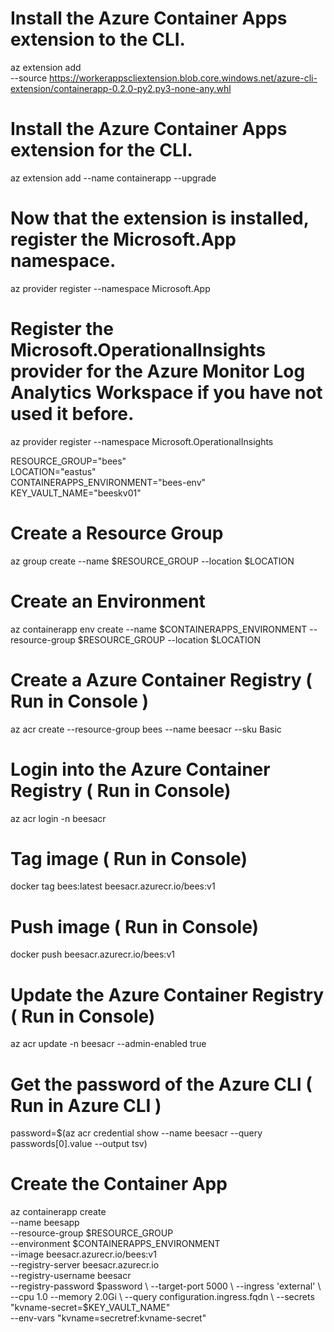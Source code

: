 # Install the Azure Container Apps extension to the CLI.         
az extension add \
  --source https://workerappscliextension.blob.core.windows.net/azure-cli-extension/containerapp-0.2.0-py2.py3-none-any.whl      
  
# Install the Azure Container Apps extension for the CLI.
az extension add --name containerapp --upgrade

# Now that the extension is installed, register the Microsoft.App namespace.
az provider register --namespace Microsoft.App

# Register the Microsoft.OperationalInsights provider for the Azure Monitor Log Analytics Workspace if you have not used it before.
az provider register --namespace Microsoft.OperationalInsights       

RESOURCE_GROUP="bees"         
LOCATION="eastus"                 
CONTAINERAPPS_ENVIRONMENT="bees-env"  
KEY_VAULT_NAME="beeskv01"

# Create a Resource Group           
az group create --name $RESOURCE_GROUP --location $LOCATION

# Create an Environment
az containerapp env create --name $CONTAINERAPPS_ENVIRONMENT --resource-group $RESOURCE_GROUP --location $LOCATION

# Create a Azure Container Registry   ( Run in Console )   
az acr create --resource-group bees --name beesacr --sku Basic 

# Login into the Azure Container Registry ( Run in Console)     
az acr login -n beesacr   

# Tag image ( Run in Console)      

docker tag bees:latest beesacr.azurecr.io/bees:v1   

# Push image ( Run in Console)    
docker push beesacr.azurecr.io/bees:v1

# Update the  Azure Container Registry ( Run in Console) 
az acr update -n beesacr --admin-enabled true       

# Get the password of the Azure CLI ( Run in Azure CLI )   
password=$(az acr credential show --name beesacr --query passwords[0].value --output tsv)

# Create the Container App           
az containerapp create \
--name beesapp \
--resource-group $RESOURCE_GROUP \
--environment $CONTAINERAPPS_ENVIRONMENT \
--image beesacr.azurecr.io/bees:v1  \
--registry-server beesacr.azurecr.io \
--registry-username beesacr \
--registry-password $password  \
--target-port 5000 \
--ingress 'external' \
--cpu 1.0 --memory 2.0Gi \
--query configuration.ingress.fqdn \
--secrets "kvname-secret=$KEY_VAULT_NAME" \
--env-vars "kvname=secretref:kvname-secret"